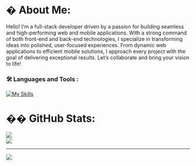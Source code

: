 # � About Me:
Hello! I'm a full-stack developer driven by a passion for building seamless and high-performing web and mobile applications. With a strong command of both front-end and back-end technologies, I specialize in transforming ideas into polished, user-focused experiences. From dynamic web applications to efficient mobile solutions, I approach every project with the goal of delivering exceptional results. Let’s collaborate and bring your vision to life!


### :hammer_and_wrench: Languages and Tools :

[![My Skills](https://skillicons.dev/icons?i=python,aws,rails,ruby,mongodb,postgres,git,js,html,bootstrap,tailwind,react,azure,c#)](https://skillicons.dev)

# �� GitHub Stats:
![](https://github-readme-streak-stats.herokuapp.com/?user=lucifer-kan&theme=dark&hide_border=false)<br/>
![](https://github-readme-stats.vercel.app/api/top-langs/?username=lucifer-kan&theme=dark&hide_border=false&include_all_commits=true&count_private=false&layout=compact)

---
[![](https://visitcount.itsvg.in/api?id=lucifer-kan&icon=0&color=0)](https://visitcount.itsvg.in)

<!-- Proudly created with GPRM ( https://gprm.itsvg.in ) -->
